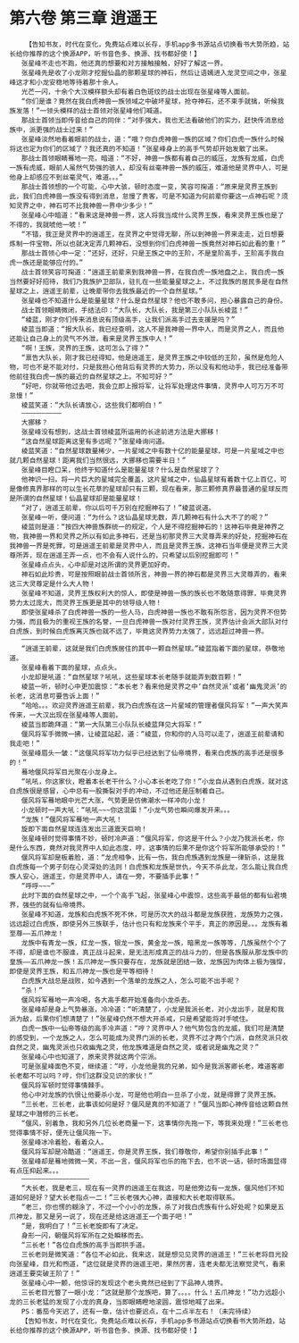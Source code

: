# 第六卷 第三章 逍遥王
        【告知书友，时代在变化，免费站点难以长存，手机app多书源站点切换看书大势所趋，站长给你推荐的这个换源APP，听书音色多、换源、找书都好使！】
       张星峰不走也不跑，他还真的想要和对方接触接触，好好了解这一界。
       张星峰先是收了小龙刚才挖掘仙晶的那颗星球的神石，然后让语嫣进入龙灵空间之中，张星峰这才和小龙安稳地等待着那十余人。
       光芒一闪，十余个大汉模样额头却有着白色斑纹的战士出现在张星峰等人面前。
       “你们是谁？竟然在我白虎神兽一族领域之中破坏星球，抢夺神石，还不束手就擒，听候我族发落！”一领头模样的战士首领对张星峰他们喊道。
       那战士首领当即传音给自己的同伴：“对手强大，我也无法看破他们的实力，赶快传消息给族中，派更强的战士过来！”
       张星峰淡然地看着眼前的战士，道：“哦？你白虎神兽一族的区域？你们白虎一族什么时候将这也定为你们的区域了？我还真的不知道！”张星峰身上的高手气势却开始发散了出来。
       那战士首领眼睛蓦地一亮，暗道：“不好，神兽一族都有着自己的威压，龙族有龙威，白虎一族有虎威，眼前人虽然气势强的骇人，却没有丝毫神兽一族的威压，难道他是灵界中人，可是他身上却感应不到丝毫灵气，难道。。。”
       那战士首领想的一个可能，心中大骇，顿时态度一变，笑容可掬道：“原来是灵界王族到此，我们白虎神兽一族没有得到消息，怠慢了贵客，可是不知道为何前辈你要这一点神石呢？须知灵界之中，神石可不比我神兽一界中少多少！”
       张星峰心中暗道：“看来这是神兽一界，这人将我当成什么灵界王族，看来灵界王族也是了不得的，我就唬他一唬！”
       “不错，我正是灵界中的逍遥王，在灵界之中觉得无聊，所以到神兽一界来走走，近日想要炼制一件宝物，所以也就决定弄几颗神石，没想到你们白虎神兽一族竟然对神石如此看的重！”
       那战士首领心中一定：“还好，还好，只是王族之中的王阶，不是皇阶高手，王阶高手我白虎一族还是能够应付的。”
       战士首领笑容可掬道：“逍遥王前辈来到我神兽一界，在我白虎一族地盘之上，我白虎一族当然要好好招待，我们乃我族护卫部队，驻扎在一些能量星球之上，不过我族的居民多是在自然星球之上，逍遥王前辈，让晚辈带你去我族最近的一个自然星球。”
       张星峰也不知道什么是能量星球？什么是自然星球？他也不敢多问，担心暴露自己的身份。
       战士首领眼睛微闭，手结法印：“大队长，大队长，我是第三小队队长棱蓝！”
       “棱蓝，刚才你们传来消息说有顶级高手，让我们派高手过去支援是吗？”
       棱蓝当即道：“报大队长，我已经查明，这人不是我神兽一界中人，而是灵界之人，而且他还能让自己身上的灵气不外泄，看来是灵界王族中人！”
       “啊！王族，灵界的王族，这可怎么了得？”
       “禀告大队长，刚才我已经得知，他是逍遥王，是灵界王族之中较低的王阶，虽然是危险人物，可也不是不能对付，只是我担心他背后有灵界的大势力，所以没有和他动手，我已经准备带他前往我白虎一族的最近的自然星球之上。不知可好？”
       “好吧，你就带他过去吧，我会立即上报将军，让将军处理这件事情，灵界中人可万万不可怠慢！”
       棱蓝笑道：“大队长请放心，这些我们都明白！”
       ——————————
       大挪移？
       张星峰没有想到，这战士首领棱蓝所运用的长途前进方法是大挪移！
       “这自然星球距离这里有多远呢？”张星峰询问道。
       棱蓝笑道：“自然星球数量稀少，一片星域之中有数十亿的能量星球，可是一片星域之中也就几颗自然星球！距离我们当然很远，大挪移也需要半日！”
       张星峰目瞪口呆，他终于知道什么是能量星球？什么是自然星球了？
       他神识一扫，将一片巨大的星域完全覆盖，这片星域之中，仙晶星球有着数十亿上百亿，可是像修真界那样的可以生长花草的星球却只有三颗，现在看来，那三颗修真界最普通的星球反而是所谓的自然星球！仙晶星球却是能量星球！
       “对了，逍遥王前辈，你以后可千万别在挖掘神石了！”棱蓝说道。
       张星峰一听，便问道：“为什么？这仙晶星球无数，弄几颗神石有什么大不了的呢？”
       棱蓝则是道：“按四大神兽族群统一的规定，个人是不得挖掘神石的！这神石毕竟是神界之物，我神兽一界和灵界之所以有如此多神石，还是当初那灵界三大灵尊弄来的好处，挖掘神石在我神兽一界是死罪，可是逍遥王前辈是灵界中人，而且是灵界王族，这神石当年便是灵界三大灵尊所弄，现在逍遥王弄一点，也不会有人说什么的，只希望以后别挖掘即可！”
       张星峰点点头，心中却是对这所谓的灵界更加好奇。
       神石如此珍贵，可是按照眼前战士首领所言，神兽一界的神石都是灵界三大灵尊弄的，看来这三大灵尊定是什么大人物！
       张星峰不知道，灵界王族权利大的惊人，即使是神兽一族的族长也不敢随意得罪，毕竟灵界势力太过庞大，而灵界王族更是其中的领导级人物！
       即使张星峰杀了白虎神兽一族的一些人马，白虎神兽一族也不敢有所怨言，因为灵界不但势力强，而且极为的重视王族的名誉，一旦白虎神兽一族对付灵界王族，灵界估计会派大部队对付白虎族，到时候白虎族离灭族也就不远了，毕竟这灵界势力太强了，远远超过神兽一界。
       ———————————
       “逍遥王前辈，这就是我们白虎族居住的其中一颗自然星球。”棱蓝指着下面的星球，恭敬地道。
       张星峰看着下面的星球，点点头。
       小龙却是吼道：“自然星球？吼吼，这些星球本长老随手就能弄到数百颗！”
       棱蓝一听，顿时心中更加震惊：“本长老？看来他是灵界之中‘自然灵派’或者‘幽鬼灵派’的长老，这消息可要告诉上面！”
       “哈哈。。。欢迎灵界逍遥王前辈，我乃白虎族在这一片星域的管理者偃风将军！”一声大笑声传来，一大汉出现在张星峰等人面前。
       棱蓝当即跪拜道：“第一大队第三小队队长棱蓝拜见大将军！”
       偃风将军手微微一拂，让棱蓝站起，道：“棱蓝，你和你的人马可以走了，逍遥王前辈请和我走吧！”
       张星峰眉头一皱：“这偃风将军功力似乎已经达到了仙帝境界，看来白虎族的高手还是很多的！”
       蓦地偃风将军目光聚在小龙身上。
       “吼吼，你这家伙，瞪着本长老干什么？小心本长老吃了你！”小龙自从遇到白虎族，就对这白虎族很是感冒，心中总有一股撕裂对手的冲动，不过他还是压制着自己。
       偃风将军蓦地眼中光芒大涨，气势更是仿佛潮水一样冲向小龙！
       小龙顿时一声大吼：“吼吼~~~你这混蛋！”小龙气势也瞬间爆发开来。。。
       “龙族！”偃风将军蓦地一声大吼！
       旋即下面自然星球连连发出三道震天巨响！
       张星峰顿时觉得事情不妙，顿时冷声道：“偃风将军，你这是干什么？小龙乃我派长老，你是什么东西，竟然对我灵界中人如此态度，哼，这事情的后果不是你这个将军所能够承受的！”
       偃风将军却是板着脸，道：“龙虎相争，比有一伤，我白虎族遇到龙族是一律斩杀，这是我白虎族每一个男子刻在心灵深处的法则！白虎族和龙族是世仇，今天不杀此龙，怎么能让我白虎族人安心，逍遥王，你是灵界中人，请在一旁，不要插手此事！”
       “呼呼~~~”
       此时下面的自然星球之中，一个个高手飞起，张星峰心中震惊，这些高手最低的都有仙君境界，强些的就有仙帝境界。
       张星峰不知道，龙族和白虎族不死不休，可是历次大的战斗都是龙族获胜，龙族势力之强，远远超过白虎族，即使另外三族联手，估计也只有和龙族来个平手，真正的原因是。。。龙族有着至尊——五爪神龙！
       龙族中有青龙一族，红龙一族，银龙一族，黄金龙一族，暗黑龙一族等等，几族虽然个个了不得，却是谁也不服谁，真正战斗起来，是无法形成真正的战斗力的，但是各族服从那龙族中的皇族——五爪神龙一族！五爪神龙一族只要存在，龙族就是团结一致，龙族因为肉体上极为强悍，即使是灵界王族，和五爪神龙一族也是平等相待！
       白虎族大战总是战败，如今遇到一个落单的龙族之人，怎么可能不出手呢？
       “杀！”
       偃风将军蓦地一声冷喝，各大高手都开始准备向小龙杀去。
       张星峰却是身上气势暴涨，冷冷道：“听清楚了，小龙是我派长老，对小龙出手，就是和我派为敌，后果你们想清楚了！”张星峰仍然不想大开杀戒，只是希望能将对手唬住。
       白虎一族中一仙帝等级的高手冷声道：“哼？灵界中人？他气势包含的龙威，我们可是清楚的感受到，一个龙族之人，怎么可能成为灵界门派的长老，灵界不过才两个门派，自然灵派只收自然之灵，幽鬼灵派也只收幽鬼之灵，他龙族难道是自然之灵，或者说是幽鬼之灵？”
       张星峰心中也知道了，原来灵界就这两个宗派。
       可是张星峰面色不变，继续道：“哼，小龙他是我的兄弟，如今是我派客卿长老，难道客卿长老都不可以吗？哼，你们这群没见识的家伙！”
       偃风将军顿时觉得事情棘手。
       他心中对龙族的仇恨让他要杀小龙，可是他也明白一旦杀了小龙，就是得罪了灵界王族。
       “三长老，三长老，此事该如何是好？偃风是真的不知道了！”偃风当即心神传音给这颗自然星球之中潜修的三长老。
       “偃风，别着急，我和另外几位长老商量一下，这事情你先拖一下，等我来处理！”三长老也觉得事情不好，便先让偃风拖一下。
       张星峰冰冷着脸，看着众人。
       偃风将军却是冷酷道：“逍遥王，你是灵界王族，我们尊敬你，希望你别插手此事！”
       张星峰却是蓦地微微一笑，不出一言，偃风将军也乐的拖下去，也不说一话，顿时场面显得有点压抑起来。。。
       —————————————————
       “大长老，我是老三，现在有一灵界的逍遥王在我这，可是他旁边有一龙族，偃风他们不知道如何是好？望大长老指点一二！”三长老强大心神，直接和大长老取得联系。
       “老三，你也愣的糊涂了，不过一个小小的龙族，杀了对我白虎族有什么好处呢？如果是五爪神龙，那又是另一说了，现在还是给这逍遥王一个面子吧！”
       “是，我明白了！”三长老旋即有了决定。
       身形一闪，朝偃风将军所在之处瞬移而去。
       “三长老！”各位白虎族的高手当即拱手道。
       三长老则是微笑道：“各位不必如此，我来这，就是想见见灵界的逍遥王！”三长老将目光投向张星峰，目光和煦道，“这位就是灵界的逍遥王吧，果然厉害，连老夫都无法察觉灵气，看来逍遥王要突破王阶了！”
       张星峰心中一颤，他惊讶的发现这个老头竟然已经到了下品神人境界。
       三长老目光瞥了一眼小龙：“这就是那个龙族吧，算了。。。。什么！五爪神龙！”功力远超小龙的三长老猛的发现了小龙的真身，当即眼睛瞪地滚圆，震惊地喊了出来。
       PS：番茄今天迟了，还有一章，估计也要迟点，在十二点半左右！（未完待续）
       【告知书友，时代在变化，免费站点难以长存，手机app多书源站点切换看书大势所趋，站长给你推荐的这个换源APP，听书音色多、换源、找书都好使！】